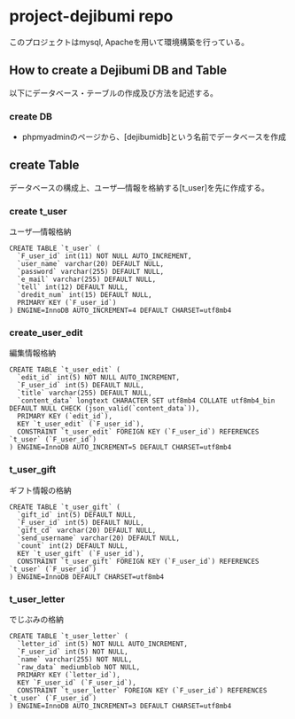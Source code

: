 # project-dejibumi repo
このプロジェクトはmysql, Apacheを用いて環境構築を行っている。


## How to create a Dejibumi DB and Table
以下にデータベース・テーブルの作成及び方法を記述する。

### create DB
- phpmyadminのページから、[dejibumidb]という名前でデータベースを作成

## create Table
データベースの構成上、ユーザ―情報を格納する[t_user]を先に作成する。

### create t_user
ユーザ―情報格納
```
CREATE TABLE `t_user` (
  `F_user_id` int(11) NOT NULL AUTO_INCREMENT,
  `user_name` varchar(20) DEFAULT NULL,
  `password` varchar(255) DEFAULT NULL,
  `e_mail` varchar(255) DEFAULT NULL,
  `tell` int(12) DEFAULT NULL,
  `dredit_num` int(15) DEFAULT NULL,
  PRIMARY KEY (`F_user_id`)
) ENGINE=InnoDB AUTO_INCREMENT=4 DEFAULT CHARSET=utf8mb4
```

### create_user_edit
編集情報格納
```
CREATE TABLE `t_user_edit` (
  `edit_id` int(5) NOT NULL AUTO_INCREMENT,
  `F_user_id` int(5) DEFAULT NULL,
  `title` varchar(255) DEFAULT NULL,
  `content_data` longtext CHARACTER SET utf8mb4 COLLATE utf8mb4_bin DEFAULT NULL CHECK (json_valid(`content_data`)),
  PRIMARY KEY (`edit_id`),
  KEY `t_user_edit` (`F_user_id`),
  CONSTRAINT `t_user_edit` FOREIGN KEY (`F_user_id`) REFERENCES `t_user` (`F_user_id`)
) ENGINE=InnoDB AUTO_INCREMENT=5 DEFAULT CHARSET=utf8mb4
```

### t_user_gift
ギフト情報の格納
```
CREATE TABLE `t_user_gift` (
  `gift_id` int(5) DEFAULT NULL,
  `F_user_id` int(5) DEFAULT NULL,
  `gift_cd` varchar(20) DEFAULT NULL,
  `send_username` varchar(20) DEFAULT NULL,
  `count` int(2) DEFAULT NULL,
  KEY `t_user_gift` (`F_user_id`),
  CONSTRAINT `t_user_gift` FOREIGN KEY (`F_user_id`) REFERENCES `t_user` (`F_user_id`)
) ENGINE=InnoDB DEFAULT CHARSET=utf8mb4
```
### t_user_letter
でじぶみの格納
```
CREATE TABLE `t_user_letter` (
  `letter_id` int(5) NOT NULL AUTO_INCREMENT,
  `F_user_id` int(5) NOT NULL,
  `name` varchar(255) NOT NULL,
  `raw_data` mediumblob NOT NULL,
  PRIMARY KEY (`letter_id`),
  KEY `F_user_id` (`F_user_id`),
  CONSTRAINT `t_user_letter` FOREIGN KEY (`F_user_id`) REFERENCES `t_user` (`F_user_id`)
) ENGINE=InnoDB AUTO_INCREMENT=3 DEFAULT CHARSET=utf8mb4
```
